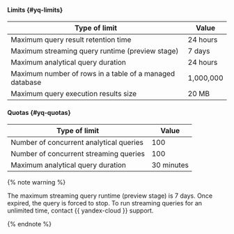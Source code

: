 #### Limits {#yq-limits}

| Type of limit | Value |
--- | ---
| Maximum query result retention time | 24 hours |
| Maximum streaming query runtime (preview stage) | 7 days |
| Maximum analytical query duration | 24 hours |
| Maximum number of rows in a table of a managed database | 1,000,000 |
| Maximum query execution results size | 20 MB |

#### Quotas {#yq-quotas}

| Type of limit | Value |
--- | ---
| Number of concurrent analytical queries | 100 |
| Number of concurrent streaming queries | 100 |
| Maximum analytical query duration | 30 minutes |

{% note warning %}

The maximum streaming query runtime (preview stage) is 7 days. Once expired, the query is forced to stop. To run streaming queries for an unlimited time, contact {{ yandex-cloud }} support.

{% endnote %}
